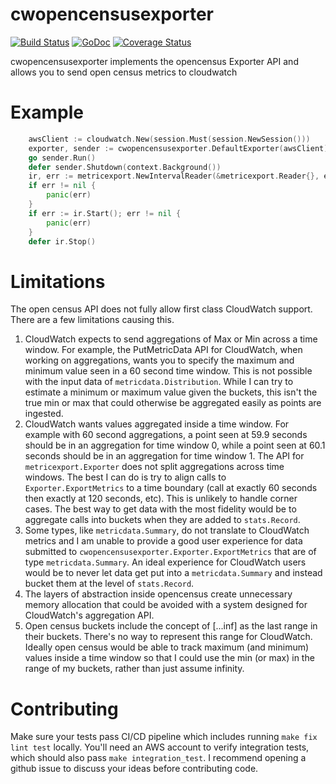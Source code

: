 # cwopencensusexporter

[![Build Status](https://travis-ci.org/cep21/cwopencensusexporter.svg?branch=master)](https://travis-ci.org/cep21/cwopencensusexporter)
[![GoDoc](https://godoc.org/github.com/cep21/cwopencensusexporter?status.svg)](https://godoc.org/github.com/cep21/cwopencensusexporter)
[![Coverage Status](https://coveralls.io/repos/github/cep21/cwopencensusexporter/badge.svg)](https://coveralls.io/github/cep21/cwopencensusexporter)

cwopencensusexporter implements the opencensus Exporter API and allows you to send open census metrics to cloudwatch

# Example

```go
	awsClient := cloudwatch.New(session.Must(session.NewSession()))
	exporter, sender := cwopencensusexporter.DefaultExporter(awsClient)
	go sender.Run()
	defer sender.Shutdown(context.Background())
	ir, err := metricexport.NewIntervalReader(&metricexport.Reader{}, exporter)
	if err != nil {
		panic(err)
	}
	if err := ir.Start(); err != nil {
		panic(err)
	}
	defer ir.Stop()
```

# Limitations

The open census API does not fully allow first class CloudWatch support.  There are a few limitations causing this.

1. CloudWatch expects to send aggregations of Max or Min across a time window.  For example, the PutMetricData API
 for CloudWatch, when working on aggregations, wants you to specify the maximum and minimum value seen in a 60 second
 time window.  This is not possible with the input data of `metricdata.Distribution`.  While I can try to estimate a
 minimum or maximum value given the buckets, this isn't the true min or max that could otherwise be aggregated easily
 as points are ingested.
2. CloudWatch wants values aggregated inside a time window.  For example with 60 second aggregations, a point seen at 59.9 seconds should be in an
 aggregation for time window 0, while a point seen at 60.1 seconds should be in an aggregation for time window 1.  The
 API for `metricexport.Exporter` does not split aggregations across time windows.  The best I can do is try to align
 calls to `Exporter.ExportMetrics` to a time boundary (call at exactly 60 seconds then exactly at 120 seconds, etc).  This
 is unlikely to handle corner cases.  The best way to get data with the most fidelity would be to aggregate calls into
 buckets when they are added to `stats.Record`.
3. Some types, like `metricdata.Summary`, do not translate to CloudWatch metrics and I am unable to provide a good user 
 experience for data submitted to `cwopencensusexporter.Exporter.ExportMetrics` that are of type `metricdata.Summary`.
 An ideal experience for CloudWatch users would be to never let data get put into a `metricdata.Summary` and instead
 bucket them at the level of `stats.Record`.
4. The layers of abstraction inside opencensus create unnecessary memory allocation that
 could be avoided with a system designed for CloudWatch's aggregation API.
5. Open census buckets include the concept of [...inf] as the last range in their buckets.  There's no
 way to represent this range for CloudWatch.  Ideally open census would be able to track maximum (and minimum)
 values inside a time window so that I could use the min (or max) in the range of my buckets, rather than
 just assume infinity.

# Contributing

Make sure your tests pass CI/CD pipeline which includes running `make fix lint test` locally.
You'll need an AWS account to verify integration tests, which should also pass `make integration_test`.
I recommend opening a github issue to discuss your ideas before contributing code.
